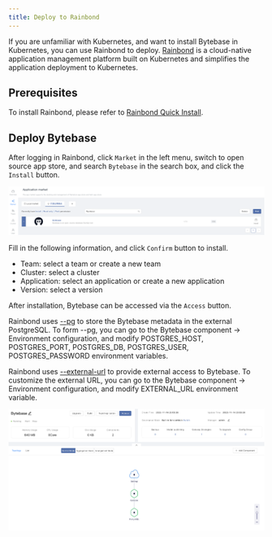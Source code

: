 ```yaml
---
title: Deploy to Rainbond
---
```


If you are unfamiliar with Kubernetes, and want to install Bytebase in Kubernetes, you can use Rainbond to deploy. [Rainbond](http://www.rainbond.com) is a cloud-native application management platform built on Kubernetes and simplifies the application deployment to Kubernetes.
## Prerequisites

To install Rainbond, please refer to [Rainbond Quick Install](https://rainbond.com/docs/quick-start/quick-install).

## Deploy Bytebase

After logging in Rainbond, click `Market` in the left menu, switch to open source app store, and search `Bytebase` in the search box, and click the `Install` button.

![](/static/docs/get-started/install/rainbond-install.webp)

Fill in the following information, and click `Confirm` button to install.

* Team: select a team or create a new team
* Cluster: select a cluster
* Application: select an application or create a new application
* Version: select a version

After installation, Bytebase can be accessed via the `Access` button.

<hint-block type="info">

Rainbond uses [--pg](/docs/get-started/install/external-postgres) to store the Bytebase metadata in the external PostgreSQL. To form --pg, you can go to the Bytebase component -> Environment configuration, and modify POSTGRES_HOST, POSTGRES_PORT, POSTGRES_DB, POSTGRES_USER, POSTGRES_PASSWORD environment variables.

Rainbond uses [--external-url](/docs/get-started/install/external-url) to provide external access to Bytebase. To customize the external URL, you can go to the Bytebase component -> Environment configuration, and modify EXTERNAL_URL environment variable.

</hint-block>

![](/static/docs/get-started/install/rainbond-topology.webp)

